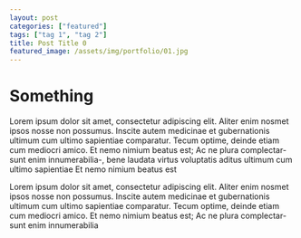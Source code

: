 ```yaml
---
layout: post
categories: ["featured"]
tags: ["tag 1", "tag 2"]
title: Post Title 0
featured_image: /assets/img/portfolio/01.jpg
---
```


# Something

Lorem ipsum dolor sit amet, consectetur adipiscing elit. Aliter enim nosmet ipsos nosse non possumus. Inscite autem medicinae et gubernationis ultimum cum ultimo sapientiae comparatur. Tecum optime, deinde etiam cum mediocri amico. Et nemo nimium beatus est; Ac ne plura complectar-sunt enim innumerabilia-, bene laudata virtus voluptatis aditus ultimum cum ultimo sapientiae Et nemo nimium beatus est

Lorem ipsum dolor sit amet, consectetur adipiscing elit. Aliter enim nosmet ipsos nosse non possumus. Inscite autem medicinae et gubernationis ultimum cum ultimo sapientiae comparatur. Tecum optime, deinde etiam cum mediocri amico. Et nemo nimium beatus est; Ac ne plura complectar-sunt enim innumerabilia


